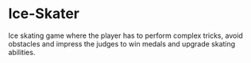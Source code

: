 # Ice-Skater
Ice skating game where the player has to perform complex tricks, avoid obstacles and impress the judges to win medals and upgrade skating abilities.
